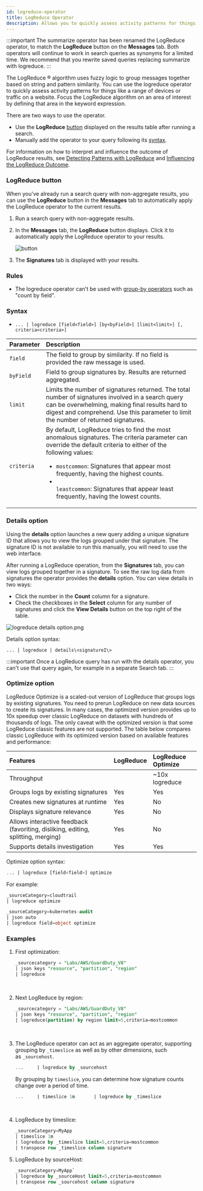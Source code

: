 ```yaml
---
id: logreduce-operator
title: LogReduce Operator
description: Allows you to quickly assess activity patterns for things like a range of devices or traffic on a website.
---
```


:::important
The summarize operator has been renamed the LogReduce operator, to match the **LogReduce** button on the **Messages** tab. Both operators will continue to work in search queries as synonyms for a limited time. We recommend that you rewrite saved queries replacing summarize with logreduce.
:::

The LogReduce &reg; algorithm uses fuzzy logic to group messages together based on string and pattern similarity. You can use the logreduce operator to quickly assess activity patterns for things like a range of devices or traffic on a website. Focus the LogReduce algorithm on an area of interest by defining that area in the keyword expression.

There are two ways to use the operator.

* Use the **LogReduce** [button](#logreduce-button) displayed on the results table after running a search.
* Manually add the operator to your query following its [syntax](#syntax).

For information on how to interpret and influence the outcome of LogReduce results, see [Detecting Patterns with LogReduce](detect-patterns-with-logreduce.md) and [Influencing the LogReduce Outcome](influence-the-logreduce-outcome.md).

### LogReduce button

When you've already run a search query with non-aggregate results, you can use the **LogReduce** button in the **Messages** tab to automatically apply the LogReduce operator to the current results.

1. Run a search query with non-aggregate results.
1. In the **Messages** tab, the **LogReduce** button displays. Click it to automatically apply the LogReduce operator to your results.  

    ![button](/img/search/logreduce/logreduce-button.png)
     
1. The **Signatures** tab is displayed with your results. 

### Rules

* The logreduce operator can't be used with [group-by operators](/docs/search/search-query-language/group-aggregate-operators) such as "count by field".

### Syntax

* `... | logreduce [field<field>] [by<byField>] [limit<limit>] [, criteria<criteria>]`

| Parameter | Description |
| :-- | :-- |
| `field` | The field to group by similarity. If no field is provided the raw message is used. |
| `byField` | Field to group signatures by. Results are returned aggregated. |
| `limit` | Limits the number of signatures returned. The total number of signatures involved in a search query can be overwhelming, making final results hard to digest and comprehend. Use this parameter to limit the number of returned signatures. |
| `criteria` | By default, LogReduce tries to find the most anomalous signatures. The criteria parameter can override the default criteria to either of the following values:<ul><li>`mostcommon`: Signatures that appear most frequently, having the highest counts.<li></li>`leastcommon`: Signatures that appear least frequently, having the lowest counts.</li></ul> |

### Details option

Using the **details** option launches a new query adding a unique signature ID that allows you to view the logs grouped under that signature. The signature ID is not available to run this manually, you will need to use the web interface.

After running a LogReduce operation, from the **Signatures** tab, you can view logs grouped together in a signature. To see the raw log data from signatures the operator provides the **details** option. You can view details in two ways:

* Click the number in the **Count** column for a signature.
* Check the checkboxes in the **Select** column for any number of signatures and click the **View Details** button on the top right of the table.

![logreduce details option.png](/img/search/logreduce/logreduce-details-option.png)

Details option syntax:

`... | logreduce | details\<signatureI\>`

:::important
Once a LogReduce query has run with the details operator, you can't use that query again, for example in a separate Search tab.
:::

### Optimize option

LogReduce Optimize is a scaled-out version of LogReduce that groups logs by existing signatures. You need to prerun LogReduce on new data sources to create its signatures. In many cases, the optimized version provides up to 10x speedup over classic LogReduce on datasets with hundreds of thousands of logs. The only caveat with the optimized version is that some LogReduce classic features are not supported. The table below compares classic LogReduce with its optimized version based on available features and performance:

| Features | LogReduce | LogReduce Optimize |
| :-- | :-- | :-- |
| Throughput |   | \~10x logreduce |
| Groups logs by existing signatures | Yes | Yes |
| Creates new signatures at runtime | Yes | No |
| Displays signature relevance | Yes | No |
| Allows interactive feedback (favoriting, disliking, editing, splitting, merging) | Yes | No |
| Supports details investigation | Yes | Yes |

Optimize option syntax:

```sql
... | logreduce [field<field>] optimize
```

For example:

```sql
_sourceCategory=cloudtrail  
| logreduce optimize
```


```sql
_sourceCategory=kubernetes-audit
| json auto
| logreduce field=object optimize
```

### Examples

1. First optimization:

    ```sql
    _sourcecategory = "Labs/AWS/GuardDuty_V8"
    | json keys "resource", "partition", "region"
    | logreduce
    ```
     
1. Next LogReduce by region:

    ```sql
    _sourcecategory = "Labs/AWS/GuardDuty_V8"
    | json keys "resource", "partition", "region"
    | logreduce(partition) by region limit=5,criteria=mostcommon
    ```
     
1. The LogReduce operator can act as an aggregate operator, supporting grouping by `_timeslice` as well as by other dimensions, such as `_sourcehost`.  

    ```sql
    ...     | logreduce by _sourcehost
    ```

    By grouping by `timeslice`, you can determine how signature counts
    change over a period of time.   

    ```sql
    ...     | timeslice 1m       | logreduce by _timeslice
    ```  

     
1. LogReduce by timeslice:

    ```sql
    _sourceCategory=MyApp
    | timeslice 1m
    | logreduce by _timeslice limit=5,criteria=mostcommon
    | transpose row _timeslice column signature
    ```

1. LogReduce by sourceHost:

    ```sql
    _sourceCategory=MyApp`  
    | logreduce by _sourceHost limit=5,criteria=mostcommon
    | transpose row _sourcehost column signature
    ```
